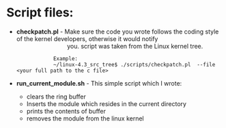 Script files:
=============

* **checkpatch.pl** - Make sure the code you wrote follows the coding style of the kernel developers, otherwise it would notify 
&nbsp;&nbsp;&nbsp;&nbsp;&nbsp;&nbsp;&nbsp;&nbsp;&nbsp;&nbsp;&nbsp;&nbsp;&nbsp;&nbsp;&nbsp;&nbsp;&nbsp;&nbsp;&nbsp;&nbsp;&nbsp;&nbsp;&nbsp;&nbsp;&nbsp;&nbsp;&nbsp;&nbsp;&nbsp;&nbsp;you. script was taken from the Linux kernel tree.
                  
                  Example: 
                  ~/linux-4.3_src_tree$ ./scripts/checkpatch.pl  --file <your full path to the c file>

* **run_current_module.sh** - 
  This simple script which I wrote: 
  * clears the ring buffer
  * Inserts the module which resides in the current directory
  * prints the contents of buffer
  * removes the module from the linux kernel
                          
